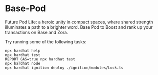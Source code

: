 # Base-Pod
Future Pod Life: a heroic unity in compact spaces, where shared strength illuminates a path to a brighter word.  Base Pod to Boost and rank up your transactions on Base and Zora.

Try running some of the following tasks:

```shell
npx hardhat help
npx hardhat test
REPORT_GAS=true npx hardhat test
npx hardhat node
npx hardhat ignition deploy ./ignition/modules/Lock.ts
```
